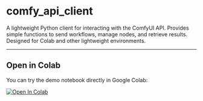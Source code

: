# comfy_api_client
A lightweight Python client for interacting with the ComfyUI API. Provides simple functions to send workflows, manage nodes, and retrieve results. Designed for Colab and other lightweight environments.

---

## Open in Colab

You can try the demo notebook directly in Google Colab:

[![Open In Colab](https://colab.research.google.com/assets/colab-badge.svg)](https://github.com/forester3/comfy_api_client/blob/main/comfyui_api_gradio.ipynb)
